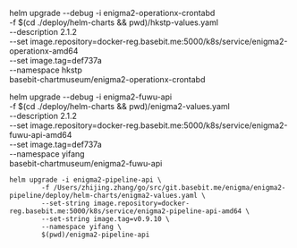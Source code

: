 



















helm upgrade --debug -i enigma2-operationx-crontabd \
        -f $(cd ./deploy/helm-charts && pwd)/hkstp-values.yaml \
        --description 2.1.2 \
        --set image.repository=docker-reg.basebit.me:5000/k8s/service/enigma2-operationx-amd64 \
        --set image.tag=def737a \
        --namespace hkstp \
        basebit-chartmuseum/enigma2-operationx-crontabd



helm upgrade --debug -i enigma2-fuwu-api \
        -f $(cd ./deploy/helm-charts && pwd)/enigma2-values.yaml \
        --description 2.1.2 \
        --set image.repository=docker-reg.basebit.me:5000/k8s/service/enigma2-fuwu-api-amd64 \
        --set image.tag=def737a \
        --namespace yifang \
        basebit-chartmuseum/enigma2-fuwu-api





```
helm upgrade -i enigma2-pipeline-api \
		-f /Users/zhijing.zhang/go/src/git.basebit.me/enigma/enigma2-pipeline/deploy/helm-charts/enigma2-values.yaml \
		--set-string image.repository=docker-reg.basebit.me:5000/k8s/service/enigma2-pipeline-api-amd64 \
		--set-string image.tag=v0.9.10 \
		--namespace yifang \
		$(pwd)/enigma2-pipeline-api
```



## 



